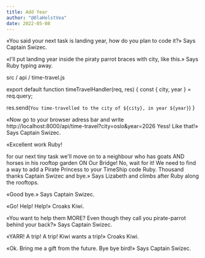 ```yaml
---
title: Add Year
author: "@OlaHolstVea"
date: 2022-05-08
---
```


«You said your next task is landing year, how do you plan to code it?» Says Captain Swizec.

«I'll put landing year inside the piraty parrot braces with city, like this.» Says Ruby typing away.

src / api / time-travel.js

export default function timeTravelHandler(req, res) {
const { city, year } = req.query;

res.send(`You time-travelled to the city of ${city}, in year ${year}`)
}

«Now go to your browser adress bar and write
http://localhost:8000/api/time-travel?city=oslo&year=2026
Yess! Like that!» Says Captain Swizec.

«Excellent work Ruby!

for our next tiny task we'll move on to a neighbour who has goats AND horses in his rooftop garden ON Our Bridge! No, wait for it! We need to find a way to add a Pirate Princess to your TimeShip code Ruby. Thousand thanks Captain Swizec and bye.» Says Lizabeth and climbs after Ruby along the rooftops.

«Good bye.» Says Captain Swizec.

«Go! Help! Help!» Croaks Kiwi.

«You want to help them MORE? Even though they call you pirate-parrot behind your back?» Says Captain Swizec.

«YARR! A trip! A trip! Kiwi wants a trip!» Croaks Kiwi.

«Ok. Bring me a gift from the future. Bye bye bird!» Says Captain Swizec.
